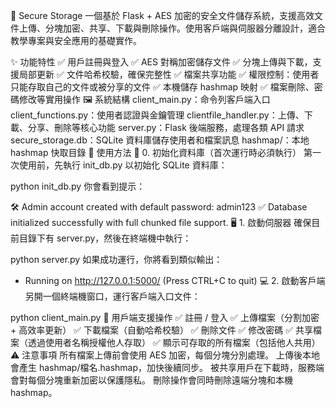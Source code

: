 🔐 Secure Storage
一個基於 Flask + AES 加密的安全文件儲存系統，支援高效文件上傳、分塊加密、共享、下載與刪除操作。使用客戶端與伺服器分離設計，適合教學專案與安全應用的基礎實作。

✨ 功能特性
✅ 用戶註冊與登入
✅ AES 對稱加密儲存文件
✅ 分塊上傳與下載，支援局部更新
✅ 文件哈希校驗，確保完整性
✅ 檔案共享功能
✅ 權限控制：使用者只能存取自己的文件或被分享的文件
✅ 本機儲存 hashmap 映射
✅ 檔案刪除、密碼修改等實用操作
🖼️ 系統結構
client_main.py：命令列客戶端入口
client_functions.py：使用者認證與金鑰管理
clientfile_handler.py：上傳、下載、分享、刪除等核心功能
server.py：Flask 後端服務，處理各類 API 請求
secure_storage.db：SQLite 資料庫儲存使用者和檔案訊息
hashmap/：本地 hashmap 快取目錄
🚀 使用方法
🧱 0. 初始化資料庫（首次運行時必須執行）
第一次使用前，先執行 init_db.py 以初始化 SQLite 資料庫：

python init_db.py
你會看到提示：

🛠 Admin account created with default password: admin123
✅ Database initialized successfully with full chunked file support.
🖥 1. 啟動伺服器
確保目前目錄下有 server.py，然後在終端機中執行：

python server.py
如果成功運行，你將看到類似輸出：

* Running on http://127.0.0.1:5000/ (Press CTRL+C to quit)
💻 2. 啟動客戶端
另開一個終端機窗口，運行客戶端入口文件：

python client_main.py
📂 用戶端支援操作
✅ 註冊 / 登入
✅ 上傳檔案（分割加密 + 高效率更新）
✅ 下載檔案（自動哈希校驗）
✅ 刪除文件
✅ 修改密碼
✅ 共享檔案（透過使用者名稱授權他人存取）
✅ 顯示可存取的所有檔案（包括他人共用）
⚠️ 注意事項
所有檔案上傳前會使用 AES 加密，每個分塊分別處理。
上傳後本地會產生 hashmap/檔名.hashmap，加快後續同步。
被共享用戶在下載時，服務端會對每個分塊重新加密以保護隱私。
刪除操作會同時刪除遠端分塊和本機 hashmap。

